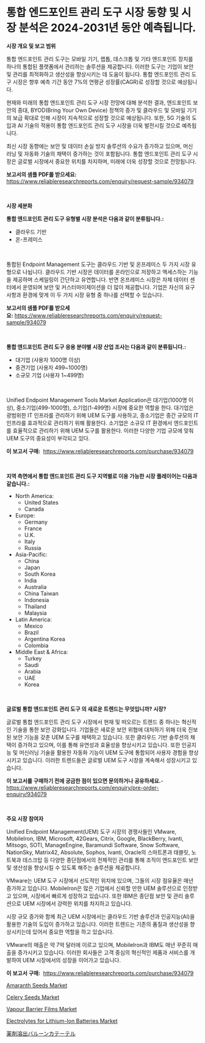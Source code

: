<p><h1>통합 엔드포인트 관리 도구 시장 동향 및 시장 분석은 2024-2031년 동안 예측됩니다.</h1></p><p><strong>시장 개요 및 보고 범위</strong></p>
<p><p>통합 엔드포인트 관리 도구는 모바일 기기, 랩톱, 데스크톱 및 기타 엔드포인트 장치를 하나의 통합된 플랫폼에서 관리하는 솔루션을 제공합니다. 이러한 도구는 기업이 보안 및 관리를 최적화하고 생산성을 향상시키는 데 도움이 됩니다. 통합 엔드포인트 관리 도구 시장은 향후 예측 기간 동안 7%의 연평균 성장률(CAGR)로 성장할 것으로 예상됩니다.</p><p>현재와 미래의 통합 엔드포인트 관리 도구 시장 전망에 대해 분석한 결과, 엔드포인트 보안의 증대, BYOD(Bring Your Own Device) 정책의 증가 및 클라우드 및 모바일 기기의 보급 확대로 인해 시장이 지속적으로 성장할 것으로 예상됩니다. 또한, 5G 기술의 도입과 AI 기술의 적용이 통합 엔드포인트 관리 도구 시장을 더욱 발전시킬 것으로 예측됩니다.</p><p>최신 시장 동향에는 보안 및 데이터 손실 방지 솔루션의 수요가 증가하고 있으며, 머신 러닝 및 자동화 기술의 채택이 증가하는 것이 포함됩니다. 통합 엔드포인트 관리 도구 시장은 글로벌 시장에서 중요한 위치를 차지하며, 미래에 더욱 성장할 것으로 전망됩니다.</p></p>
<p><strong>보고서의 샘플 PDF를 받으세요:</strong> <a href="https://www.reliableresearchreports.com/enquiry/request-sample/934079">https://www.reliableresearchreports.com/enquiry/request-sample/934079</a></p>
<p>&nbsp;</p>
<p><strong>시장 세분화</strong></p>
<p><strong>통합 엔드포인트 관리 도구 유형별 시장 분석은 다음과 같이 분류됩니다.:</strong></p>
<p><ul><li>클라우드 기반</li><li>온-프레미스</li></ul></p>
<p>&nbsp;</p>
<p><p>통합된 Endpoint Management 도구는 클라우드 기반 및 온프레미스 두 가지 시장 유형으로 나뉩니다. 클라우드 기반 시장은 데이터를 온라인으로 저장하고 액세스하는 기능을 제공하며 스케일링이 간단하고 유연합니다. 반면 온프레미스 시장은 자체 데이터 센터에서 운영되며 보안 및 커스터마이제이션을 더 많이 제공합니다. 기업은 자신의 요구 사항과 환경에 맞게 이 두 가지 시장 유형 중 하나를 선택할 수 있습니다.</p></p>
<p><strong>보고서의 샘플 PDF를 받으세요:</strong>&nbsp;<a href="https://www.reliableresearchreports.com/enquiry/request-sample/934079">https://www.reliableresearchreports.com/enquiry/request-sample/934079</a></p>
<p>&nbsp;</p>
<p><strong> 통합 엔드포인트 관리 도구 응용 분야별 시장 산업 조사는 다음과 같이 분류됩니다.:</strong></p>
<p><ul><li>대기업 (사용자 1000명 이상)</li><li>중견기업 (사용자 499~1000명)</li><li>소규모 기업 (사용자 1~499명)</li></ul></p>
<p>&nbsp;</p>
<p><p>Unified Endpoint Management Tools Market Application은 대기업(1000명 이상), 중소기업(499-1000명), 소기업(1-499명) 시장에 중요한 역할을 한다. 대기업은 광범위한 IT 인프라를 관리하기 위해 UEM 도구를 사용하고, 중소기업은 중간 규모의 IT 인프라를 효과적으로 관리하기 위해 활용한다. 소기업은 소규모 IT 환경에서 엔드포인트를 효율적으로 관리하기 위해 UEM 도구를 활용한다. 이러한 다양한 기업 규모에 맞춰 UEM 도구의 중요성이 부각되고 있다.</p></p>
<p><strong>이 보고서 구매:</strong>&nbsp; <a href="https://www.reliableresearchreports.com/purchase/934079">https://www.reliableresearchreports.com/purchase/934079</a></p>
<p>&nbsp;</p>
<p><strong>지역 측면에서 통합 엔드포인트 관리 도구 지역별로 이용 가능한 시장 플레이어는 다음과 같습니다.:</strong></p>
<p><ul>
    <li>
        North America:
        <ul>
            <li>United States</li>
            <li>Canada</li>
        </ul>
    </li>
    <li>
        Europe:
        <ul>
            <li>Germany</li>
            <li>France</li>
            <li>U.K.</li>
            <li>Italy</li>
            <li>Russia</li>
        </ul>
    </li>
    <li>
        Asia-Pacific:
        <ul>
            <li>China</li>
            <li>Japan</li>
            <li>South Korea</li>
            <li>India</li>
            <li>Australia</li>
            <li>China Taiwan</li>
            <li>Indonesia</li>
            <li>Thailand</li>
            <li>Malaysia</li>
        </ul>
    </li>
    <li>
        Latin America:
        <ul>
            <li>Mexico</li>
            <li>Brazil</li>
            <li>Argentina Korea</li>
            <li>Colombia</li>
        </ul>
    </li>
    <li>
        Middle East & Africa:
        <ul>
            <li>Turkey</li>
            <li>Saudi</li>
            <li>Arabia</li>
            <li>UAE</li>
            <li>Korea</li>
        </ul>
    </li>
    </ul></p>
<p>&nbsp;</p>
<p><strong>글로벌 통합 엔드포인트 관리 도구 의 새로운 트렌드는 무엇입니까? 시장?</strong></p>
<p><p>글로벌 통합 엔드포인트 관리 도구 시장에서 현재 및 떠오르는 트렌드 중 하나는 혁신적인 기술을 통한 보안 강화입니다. 기업들은 새로운 보안 위협에 대처하기 위해 더욱 진보된 보안 기능을 갖춘 UEM 도구를 채택하고 있습니다. 또한 클라우드 기반 솔루션의 채택이 증가하고 있으며, 이를 통해 유연성과 효율성을 향상시키고 있습니다. 또한 인공지능 및 머신러닝 기술을 활용한 자동화 기능이 UEM 도구에 통합되어 사용자 경험을 향상시키고 있습니다. 이러한 트렌드들은 글로벌 UEM 도구 시장을 계속해서 성장시키고 있습니다.</p></p>
<p><strong>이 보고서를 구매하기 전에 궁금한 점이 있으면 문의하거나 공유하세요.</strong>- <a href="https://www.reliableresearchreports.com/enquiry/pre-order-enquiry/934079">https://www.reliableresearchreports.com/enquiry/pre-order-enquiry/934079</a></p>
<p>&nbsp;</p>
<p><strong>주요 시장 참여자</strong></p>
<p><p>Unified Endpoint Management(UEM) 도구 시장의 경쟁사들인 VMware, MobileIron, IBM, Microsoft, 42Gears, Citrix, Google, BlackBerry, Ivanti, Mitsogo, SOTI, ManageEngine, Baramundi Software, Snow Software, NationSky, Matrix42, Absolute, Sophos, Ivanti, Oracle의 스마트폰과 태블릿, 노트북과 데스크탑 등 다양한 종단점에서의 전체적인 관리를 통해 조직이 엔드포인트 보안 및 생산성을 향상시킬 수 있도록 해주는 솔루션을 제공합니다.</p><p>VMware는 UEM 도구 시장에서 선도적인 위치에 있으며, 그들의 시장 점유율은 매년 증가하고 있습니다. MobileIron은 많은 기업에서 신뢰할 만한 UEM 솔루션으로 인정받고 있으며, 시장에서 빠르게 성장하고 있습니다. 또한 IBM은 종단점 보안 및 관리 솔루션으로 UEM 시장에서 강력한 위치를 차지하고 있습니다.</p><p>시장 규모 증가와 함께 최근 UEM 시장에서는 클라우드 기반 솔루션과 인공지능(AI)을 활용한 기술의 도입이 증가하고 있습니다. 이러한 트렌드는 기존의 품질과 생산성을 향상시키는데 있어서 중요한 역할을 하고 있습니다.</p><p>VMware의 매출은 약 7억 달러에 이르고 있으며, MobileIron과 IBM도 매년 꾸준히 매출을 증가시키고 있습니다. 이러한 회사들은 고객 중심의 혁신적인 제품과 서비스를 개발하여 UEM 시장에서의 성장을 이어가고 있습니다.</p></p>
<p><strong>이 보고서 구매:</strong>&nbsp;&nbsp;<a href="https://www.reliableresearchreports.com/purchase/934079">https://www.reliableresearchreports.com/purchase/934079</a></p>
<p><p><a href="https://view.publitas.com/reportprime-1/amaranth-seeds-market-offer-valuable-insights-into-market-size-market-share-market-trends-and-projections-spanning-from-2024-to-2031/">Amaranth Seeds Market</a></p><p><a href="https://view.publitas.com/reportprime-1/celery-seeds-market-research-report-forecasted-for-period-from-2024-2031-by-market-type-market-application-and-region/">Celery Seeds Market</a></p><p><a href="https://github.com/bobicer/Market-Research-Report-List-2/blob/main/vapour-barrier-films-market.md">Vapour Barrier Films Market</a></p><p><a href="https://noble-drawer-34c.notion.site/Electrolytes-for-Lithium-Ion-Batteries-Market-Size-Focuses-on-Market-Dynamics-In-Depth-Analysis-and-a60540ba7f4a45e9bd34d5bb18513f2b">Electrolytes for Lithium-Ion Batteries Market</a></p><p><a href="https://medium.com/@reliezer65/%E8%96%AC%E5%89%A4%E6%BA%B6%E5%87%BA%E3%83%90%E3%83%AB%E3%83%BC%E3%83%B3%E3%82%AB%E3%83%86%E3%83%BC%E3%83%86%E3%83%AB%E5%B8%82%E5%A0%B4%E3%81%AE%E3%82%B7%E3%82%A7%E3%82%A2%E3%81%AE%E9%80%B2%E5%8C%96%E3%81%A8%E5%B8%82%E5%A0%B4%E3%81%AE%E6%88%90%E9%95%B7%E3%83%88%E3%83%AC%E3%83%B3%E3%83%89-2024%E5%B9%B4-2031%E5%B9%B4-ffc310933ba0">薬剤溶出バルーンカテーテル</a></p></p>
